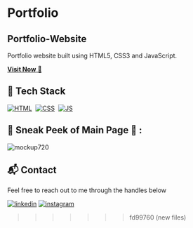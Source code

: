 # Portfolio

## Portfolio-Website
Portfolio website built using HTML5, CSS3 and JavaScript.

<a href="https://raunaksharma.netlify.app/" target="_blank">**Visit Now** 🚀</a>


## 📌 Tech Stack
[![HTML](https://img.shields.io/badge/html5%20-%23E34F26.svg?&style=for-the-badge&logo=html5&logoColor=white)]()&nbsp;
[![CSS](https://img.shields.io/badge/css3%20-%231572B6.svg?&style=for-the-badge&logo=css3&logoColor=white)]()&nbsp;
[![JS](https://img.shields.io/badge/javascript%20-%23323330.svg?&style=for-the-badge&logo=javascript&logoColor=%23F7DF1E)]()


## 📌 Sneak Peek of Main Page 🙈 :
![mockup720](![image](https://github.com/Raunak2424/Portfolio/assets/131706070/997ddc62-68c7-434d-8077-846b9f64d75f))



<h2>📬 Contact</h2>

Feel free to reach out to me through the handles below

[![linkedin](https://img.shields.io/badge/LinkedIn-0077B5?style=for-the-badge&logo=linkedin&logoColor=white)](https://www.linkedin.com/in/raunak-sharma-a903a1224/)
[![instagram](https://img.shields.io/badge/Instagram-E4405F?style=for-the-badge&logo=instagram&logoColor=white)](https://www.instagram.com/raunaksharmaaaa/)
>>>>>>> fd99760 (new files)
